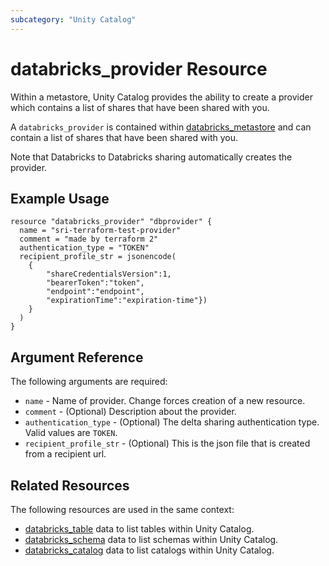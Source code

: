 ```yaml
---
subcategory: "Unity Catalog"
---
```

# databricks_provider Resource

Within a metastore, Unity Catalog provides the ability to create a provider which contains a list of shares that have been shared with you.

A `databricks_provider` is contained within [databricks_metastore](metastore.md) and can contain a list of shares that have been shared with you.

Note that Databricks to Databricks sharing automatically creates the provider.

## Example Usage

```hcl
resource "databricks_provider" "dbprovider" {
  name = "sri-terraform-test-provider"
  comment = "made by terraform 2"
  authentication_type = "TOKEN"
  recipient_profile_str = jsonencode(
    {
        "shareCredentialsVersion":1,
        "bearerToken":"token",
        "endpoint":"endpoint",
        "expirationTime":"expiration-time"})
    }
  )
}
```

## Argument Reference

The following arguments are required:

* `name` - Name of provider. Change forces creation of a new resource.
* `comment` - (Optional) Description about the provider.
* `authentication_type` - (Optional) The delta sharing authentication type. Valid values are `TOKEN`.
* `recipient_profile_str` - (Optional) This is the json file that is created from a recipient url.

## Related Resources

The following resources are used in the same context:

* [databricks_table](../data-sources/tables.md) data to list tables within Unity Catalog.
* [databricks_schema](../data-sources/schemas.md) data to list schemas within Unity Catalog.
* [databricks_catalog](../data-sources/catalogs.md) data to list catalogs within Unity Catalog.